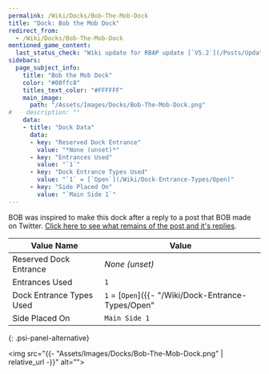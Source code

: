 ```yaml
---
permalink: /Wiki/Docks/Bob-The-Mob-Dock
title: "Dock: Bob the Mob Dock"
redirect_from:
  - /Wiki/Docks/Bob-The-Mob-Dock
mentioned_game_content:
  last_status_check: "Wiki update for RBAP update [`V5.2`](/Posts/Update-Log/5-2-0)"
sidebars:
  page_subject_info:
    title: "Bob the Mob Dock"
    color: "#00ffc8"
    titles_text_color: "#FFFFFF"
    main_image:
      path: "/Assets/Images/Docks/Bob-The-Mob-Dock.png"
#    description: ""
    data:
    - title: "Dock Data"
      data:
      - key: "Reserved Dock Entrance"
        value: "*None (unset)*"
      - key: "Entrances Used"
        value: "`1`"
      - key: "Dock Entrance Types Used"
        value: "`1` = [`Open`](/Wiki/Dock-Entrance-Types/Open)"
      - key: "Side Placed On"
        value: "`Main Side 1`"
---
```


BOB was inspired to make this dock after a reply to a post that BOB made on Twitter. [Click here to see what remains of the post and it's replies](https://twitter.com/ThisBeBOB_/status/1114734536397451265).

| Value Name               | Value |
|-|-|
| Reserved Dock Entrance   | *None (unset)* |
| Entrances Used           | `1` |
| Dock Entrance Types Used | `1` = [`Open`]({{- "/Wiki/Dock-Entrance-Types/Open" | relative_url -}}) |
| Side Placed On           | `Main Side 1` |
{: .psi-panel-alternative}

<img src="{{- "Assets/Images/Docks/Bob-The-Mob-Dock.png" | relative_url -}}" alt="">